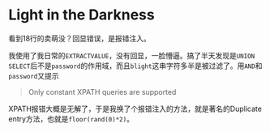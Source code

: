 # Light in the Darkness

看到18行的卖萌没？回显错误，是报错注入。

我使用了我日常的`EXTRACTVALUE`，没有回显，一脸懵逼。搞了半天发现是`UNION SELECT`后不是`password`的作用域，而且`blight`这串字符多半是被过滤了。用`AND`和`password`又提示

> Only constant XPATH queries are supported

XPATH报错大概是无解了，于是我换了个报错注入的方法，就是著名的Duplicate entry方法，也就是`floor(rand(0)*2)`。

